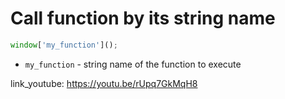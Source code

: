 # Call function by its string name

```javascript
window['my_function']();
```

- `my_function` - string name of the function to execute


link_youtube: https://youtu.be/rUpq7GkMqH8
